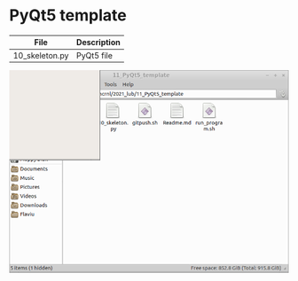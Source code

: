 # PyQt5 template

| File | Description |
|----------| -------- |
|10_skeleton.py | PyQt5 file |

![img1](img/img1.png)
